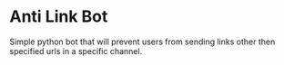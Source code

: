 # Anti Link Bot
Simple python bot that will prevent users from sending links other then specified urls in a specific channel.
